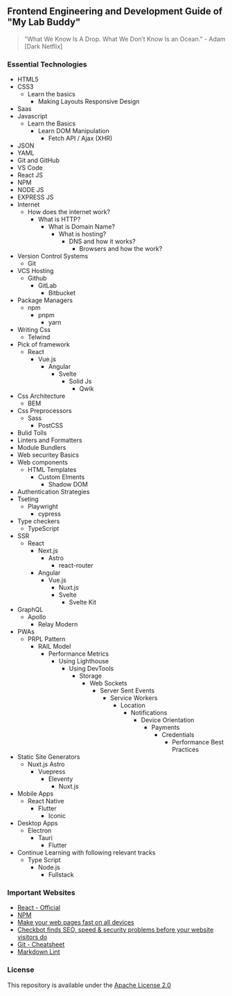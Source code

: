 ## Frontend Engineering and Development Guide of "My Lab Buddy"

> "What We Know Is A Drop. What We Don’t Know Is an Ocean." - Adam [Dark Netflix]

### Essential Technologies

- HTML5
- CSS3
    - Learn the basics
        - Making Layouts
        Responsive Design
- Saas
- Javascript
    - Learn the Basics
        - Learn DOM Manipulation
            - Fetch API / Ajax (XHR)
- JSON
- YAML
- Git and GitHub
- VS Code
- React JS
- NPM
- NODE JS
- EXPRESS JS
- Internet
    - How does the internet work?
        - What is HTTP?
            - What is Domain Name?
                - What is hosting?
                    - DNS and how it works?
                        - Browsers and how the work?
- Version Control Systems
    - Git
- VCS Hosting
    - Github
        - GitLab
            - Bitbucket
- Package Managers
    - npm
        - pnpm
            - yarn
- Writing Css
    - Telwind 
- Pick of framework
    - React
        - Vue.js
            - Angular
                - Svelte
                    - Solid Js
                        - Qwik
- Css Architecture
    - BEM
- Css Preprocessors
    - Sass
        - PostCSS
- Bulid Tolls 
- Linters and Formatters
- Module Bundlers
- Web securitey Basics
- Web components
    - HTML Templates
        - Custom Elments
            - Shadow DOM
- Authentication Strategies
- Tseting
    - Playwright
        - cypress
- Type checkers
    - TypeScript
- SSR
    - React
        - Next.js
            - Astro
                - react-router
        - Angular
            - Vue.js
                - Nuxt.js
                - Svelte
                    - Svelte Kit
- GraphQL
    - Apollo
        - Relay Modern
- PWAs
    - PRPL Pattern
        - RAIL Model
            - Performance Metrics
                - Using Lighthouse
                    - Using DevTools
                        - Storage
                            - Web Sockets
                                - Server Sent Events
                                    - Service Workers
                                        - Location
                                            - Notifications
                                                - Device Orientation
                                                    - Payments
                                                        - Credentials
                                                            - Performance Best Practices
- Static Site Generators
    - Nuxt.js Astro
        - Vuepress
            - Eleventy
                - Nuxt.js
- Mobile Apps
    - React Native
        - Flutter
            - Iconic
- Desktop Apps
    - Electron
        - Tauri
            - Flutter
- Continue Learning with following relevant tracks
    - Type Script
        - Node.js
            - Fullstack


### Important Websites

- [React - Official](https://react.dev/)
- [NPM](https://www.npmjs.com/)
- [Make your web pages fast on all devices](https://pagespeed.web.dev/)
- [Checkbot finds SEO, speed & security problems before your website visitors do](https://www.checkbot.io/)
- [Git - Cheatsheet](https://education.github.com/git-cheat-sheet-education.pdf)
- [Markdown Lint](https://github.com/markdownlint/markdownlint/blob/main/docs/RULES.md)

### License

This repository is available under the [Apache License 2.0](https://github.com/mylabbuddy/frontend/blob/main/LICENSE)
